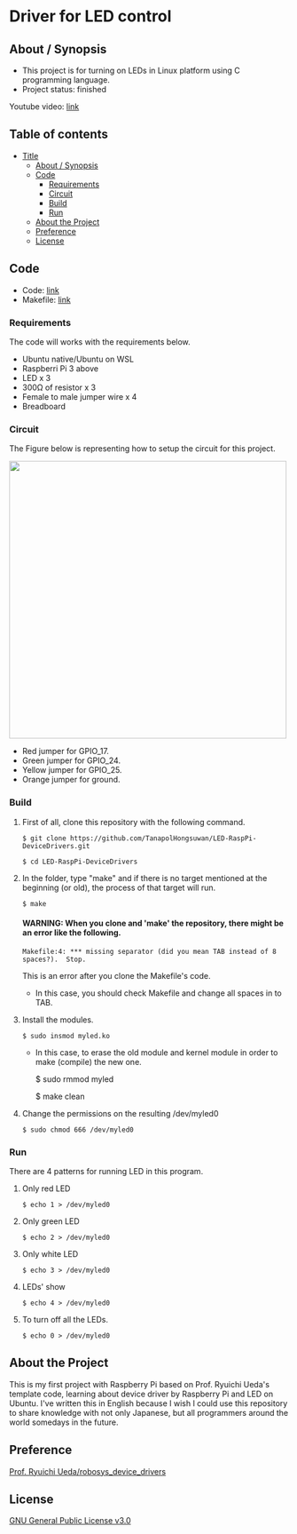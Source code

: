 # Driver for LED control

## About / Synopsis

* This project is for turning on LEDs in Linux platform using C programming language.
* Project status: finished

Youtube video: [link](https://youtu.be/J-4yFp5CeLo)

## Table of contents

* [Title](#driver_for_led_control)
  * [About / Synopsis](#about--synopsis)
  * [Code](#code)
    * [Requirements](#requirements)
    * [Circuit](#circuit)
    * [Build](#build)
    * [Run](#run)
  * [About the Project](#about-the-project)
  * [Preference](#preference)
  * [License](#license)
  
## Code

* Code: [link](https://github.com/TanapolHongsuwan/LED-with-Raspberri-Pi/blob/main/myled.c)
* Makefile: [link](https://github.com/TanapolHongsuwan/LED-with-Raspberri-Pi/blob/main/Makefile)

### Requirements

The code will works with the requirements below.

  * Ubuntu native/Ubuntu on WSL
  * Raspberri Pi 3 above
  * LED x 3
  * 300Ω of resistor x 3
  * Female to male jumper wire x 4
  * Breadboard
  
### Circuit

The Figure below is representing how to setup the circuit for this project.

<img src="https://user-images.githubusercontent.com/67133469/100526038-c3bcf580-3208-11eb-82ca-1e15431e50fa.jpg" width = "500">

* Red jumper for GPIO_17.
* Green jumper for GPIO_24.
* Yellow jumper for GPIO_25.
* Orange jumper for ground.

### Build

1. First of all, clone this repository with the following command.

       $ git clone https://github.com/TanapolHongsuwan/LED-RaspPi-DeviceDrivers.git
       
       $ cd LED-RaspPi-DeviceDrivers
       
  
2. In the folder, type "make" and if there is no target mentioned at the beginning (or old), the process of that target will run.

       $ make
       
     #### WARNING: When you clone and 'make' the repository, there might be an error like the following. 
     
       Makefile:4: *** missing separator (did you mean TAB instead of 8 spaces?).  Stop.
       
   This is an error after you clone the Makefile's code.
   
   * In this case, you should check Makefile and change all spaces in to TAB.
  
3. Install the modules.

       $ sudo insmod myled.ko
  
   * In this case, to erase the old module and kernel module in order to make (compile) the new one.
    
       $ sudo rmmod myled
       
       $ make clean
  
4. Change the permissions on the resulting  /dev/myled0

       $ sudo chmod 666 /dev/myled0
  
### Run

There are 4 patterns for running LED in this program.

1. Only red LED

       $ echo 1 > /dev/myled0
  
2. Only green LED

       $ echo 2 > /dev/myled0
  
3. Only white LED

       $ echo 3 > /dev/myled0
  
4. LEDs' show

       $ echo 4 > /dev/myled0
  
5. To turn off all the LEDs.

       $ echo 0 > /dev/myled0
  
## About the Project

This is my first project with Raspberry Pi based on Prof. Ryuichi Ueda's template code, learning about device driver by Raspberry Pi and LED on Ubuntu. I've written this in English because I wish I could use this repository to share knowledge with not only Japanese, but all programmers around the world somedays in the future.

## Preference

[Prof. Ryuichi Ueda/robosys_device_drivers](https://github.com/ryuichiueda/robosys_device_drivers)

## License

[GNU General Public License v3.0](https://github.com/TanapolHongsuwan/LED-with-Raspberri-Pi/blob/main/LICENSE/)
